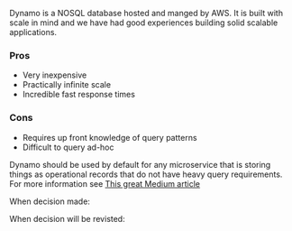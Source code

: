 Dynamo is a NOSQL database hosted and manged by AWS. It is built with scale in mind and we have had good experiences building solid scalable applications.

### Pros
* Very inexpensive
* Practically infinite scale
* Incredible fast response times

### Cons
* Requires up front knowledge of query patterns
* Difficult to query ad-hoc

Dynamo should be used by default for any microservice that is storing things as operational records that do not have heavy query requirements. For more information see [This great Medium article](https://medium.com/imaginelearning/bring-dynamo-to-the-data-science-party-2d961b72bb8d?source=friends_link&sk=5dd7bd16cbf678bb926122549d83cb4a)

When decision made:

When decision will be revisted:

